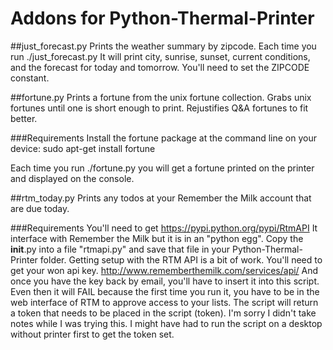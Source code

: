 Addons for Python-Thermal-Printer
=================================
##just_forecast.py
Prints the weather summary by zipcode.
Each time you run
	./just_forecast.py
It will print city, sunrise, sunset, current conditions, and the forecast for today and tomorrow.
You'll need to set the ZIPCODE constant.

##fortune.py
Prints a fortune from the unix fortune collection.
Grabs unix fortunes until one is short enough to print. Rejustifies Q&A fortunes to fit better.

###Requirements
Install the fortune package at the command line on your device:
	sudo apt-get install fortune

Each time you run
	./fortune.py
you will get a fortune printed on the printer and displayed on the console.

##rtm_today.py
Prints any todos at your Remember the Milk account that are due today.

###Requirements
You'll need to get https://pypi.python.org/pypi/RtmAPI
It interface with Remember the Milk but it is in an "python egg". 
Copy the __init__.py into a file "rtmapi.py" and save that file in your Python-Thermal-Printer folder.
Getting setup with the RTM API is a bit of work. You'll need to get your won api key.
http://www.rememberthemilk.com/services/api/
And once you have the key back by email, you'll have to insert it into this script.
Even then it will FAIL because the first time you run it, you have to be in the web interface of RTM to approve access to your lists. The script will return a token that needs to be placed in the script (token).
I'm sorry I didn't take notes while I was trying this. I might have had to run the script on a desktop without printer first to get the token set.

